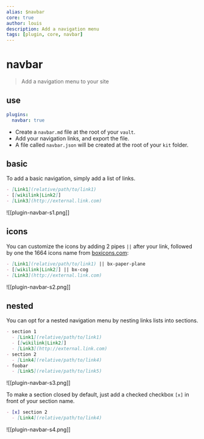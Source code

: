 ```yaml
---
alias: $navbar
core: true
author: louis
description: Add a navigation menu
tags: [plugin, core, navbar]
---
```

# navbar

> Add a navigation menu to your site

## use

```yaml
plugins:
  navbar: true
```

- Create a `navbar.md` file at the root of your `vault`.
- Add your navigation links, and export the file.
- A file called `navbar.json` will be created at the root of your `kit` folder.

## basic

To add a basic navigation, simply add a list of links.

```markdown
- [Link1](relative/path/to/link1)
- [[wikilink|Link2]]
- [Link3](http://external.link.com)
```

![[plugin-navbar-s1.png]]

## icons

You can customize the icons by adding 2 pipes `||` after your link, followed by one the 1664 icons name from [boxicons.com](https://boxicons.com/):

```markdown
- [Link1](relative/path/to/link1) || bx-paper-plane
- [[wikilink|Link2]] || bx-cog
- [Link3](http://external.link.com)
```

![[plugin-navbar-s2.png]]

## nested

You can opt for a nested navigation menu by nesting links lists into sections.

```markdown
- section 1
  - [Link1](relative/path/to/link1)
  - [[wikilink|Link2]]
  - [Link3](http://external.link.com)
- section 2
  - [Link4](relative/path/to/link4)
- foobar
  - [Link5](relative/path/to/link5)
```

![[plugin-navbar-s3.png]]

To make a section closed by default, just add a checked checkbox `[x]` in front of your section name.

```markdown
- [x] section 2
  - [Link4](relative/path/to/link4)
```

![[plugin-navbar-s4.png]]